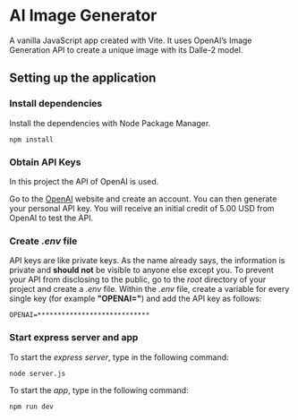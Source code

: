 # AI Image Generator
A vanilla JavaScript app created with Vite. It uses OpenAI’s Image Generation API to create a unique image with its Dalle-2 model.

## Setting up the application

### Install dependencies

Install the dependencies with Node Package Manager.

```
npm install
```

### Obtain API Keys

In this project the API of OpenAI is used.

Go to the [OpenAI](https://platform.openai.com/account/) website and create an account. You can then generate your
personal API key. You will receive an initial credit of 5.00 USD from OpenAI to test the API.

### Create *.env* file

API keys are like private keys. As the name already says, the information is private and **should not** be visible to
anyone else except you. To prevent your API from disclosing to the public, go to the *root* directory of
your project and create a *.env* file. Within the *.env* file, create a variable for every single key (for example **"OPENAI="**) and add the API key as
follows:

```
OPENAI=****************************
```

### Start express server and app

To start the *express server*, type in the following command:

```
node server.js
```

To start the *app*, type in the following command:

```
npm run dev
```
